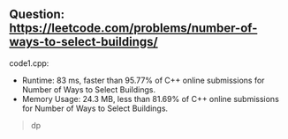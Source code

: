 ## Question: https://leetcode.com/problems/number-of-ways-to-select-buildings/

code1.cpp:
* Runtime: 83 ms, faster than 95.77% of C++ online submissions for Number of Ways to Select Buildings.
* Memory Usage: 24.3 MB, less than 81.69% of C++ online submissions for Number of Ways to Select Buildings.
> dp